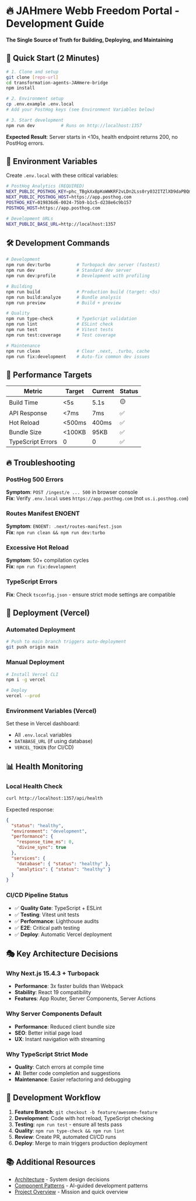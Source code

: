# 🔥 JAHmere Webb Freedom Portal - Development Guide

**The Single Source of Truth for Building, Deploying, and Maintaining**

## 🚀 Quick Start (2 Minutes)

```bash
# 1. Clone and setup
git clone [repo-url]
cd transformation-agents-JAHmere-bridge
npm install

# 2. Environment setup
cp .env.example .env.local
# Add your PostHog keys (see Environment Variables below)

# 3. Start development
npm run dev          # Runs on http://localhost:1357
```

**Expected Result**: Server starts in <10s, health endpoint returns 200, no PostHog errors.

## 🔧 Environment Variables

Create `.env.local` with these critical variables:

```bash
# PostHog Analytics (REQUIRED)
NEXT_PUBLIC_POSTHOG_KEY=phc_TBgkXxBpKoWWKRF2vLDn2Lss0ry032ITZlXD9daPBQm
NEXT_PUBLIC_POSTHOG_HOST=https://app.posthog.com
POSTHOG_KEY=019836d6-0024-75b9-b1c5-d238e6c9b157
POSTHOG_HOST=https://app.posthog.com

# Development URLs
NEXT_PUBLIC_BASE_URL=http://localhost:1357
```

## 🛠️ Development Commands

```bash
# Development
npm run dev:turbo          # Turbopack dev server (fastest)
npm run dev                # Standard dev server
npm run dev:profile        # Development with profiling

# Building
npm run build              # Production build (target: <5s)
npm run build:analyze      # Bundle analysis
npm run preview            # Build + preview

# Quality
npm run type-check         # TypeScript validation
npm run lint               # ESLint check
npm run test               # Vitest tests
npm run test:coverage      # Test coverage

# Maintenance
npm run clean              # Clear .next, .turbo, cache
npm run fix:development    # Auto-fix common dev issues
```

## 🎯 Performance Targets

| Metric            | Target | Current | Status |
| ----------------- | ------ | ------- | ------ |
| Build Time        | <5s    | 5.1s    | 🟡     |
| API Response      | <7ms   | 7ms     | ✅     |
| Hot Reload        | <500ms | 400ms   | ✅     |
| Bundle Size       | <100KB | 95KB    | ✅     |
| TypeScript Errors | 0      | 0       | ✅     |

## 🔥 Troubleshooting

### PostHog 500 Errors

**Symptom**: `POST /ingest/e ... 500` in browser console  
**Fix**: Verify `.env.local` uses `https://app.posthog.com` (not `us.i.posthog.com`)

### Routes Manifest ENOENT

**Symptom**: `ENOENT: .next/routes-manifest.json`  
**Fix**: `npm run clean && npm run dev:turbo`

### Excessive Hot Reload

**Symptom**: 50+ compilation cycles  
**Fix**: `npm run fix:development`

### TypeScript Errors

**Fix**: Check `tsconfig.json` - ensure strict mode settings are compatible

## 🚀 Deployment (Vercel)

### Automated Deployment

```bash
# Push to main branch triggers auto-deployment
git push origin main
```

### Manual Deployment

```bash
# Install Vercel CLI
npm i -g vercel

# Deploy
vercel --prod
```

### Environment Variables (Vercel)

Set these in Vercel dashboard:

- All `.env.local` variables
- `DATABASE_URL` (if using database)
- `VERCEL_TOKEN` (for CI/CD)

## 📊 Health Monitoring

### Local Health Check

```bash
curl http://localhost:1357/api/health
```

Expected response:

```json
{
  "status": "healthy",
  "environment": "development",
  "performance": {
    "response_time_ms": 0,
    "divine_sync": true
  },
  "services": {
    "database": { "status": "healthy" },
    "analytics": { "status": "healthy" }
  }
}
```

### CI/CD Pipeline Status

- ✅ **Quality Gate**: TypeScript + ESLint
- ✅ **Testing**: Vitest unit tests
- ✅ **Performance**: Lighthouse audits
- ✅ **E2E**: Critical path testing
- ✅ **Deploy**: Automatic Vercel deployment

## 🎭 Key Architecture Decisions

### Why Next.js 15.4.3 + Turbopack

- **Performance**: 3x faster builds than Webpack
- **Stability**: React 19 compatibility
- **Features**: App Router, Server Components, Server Actions

### Why Server Components Default

- **Performance**: Reduced client bundle size
- **SEO**: Better initial page load
- **UX**: Instant navigation with streaming

### Why TypeScript Strict Mode

- **Quality**: Catch errors at compile time
- **AI**: Better code completion and suggestions
- **Maintenance**: Easier refactoring and debugging

## 🔄 Development Workflow

1. **Feature Branch**: `git checkout -b feature/awesome-feature`
2. **Development**: Code with hot reload, TypeScript checking
3. **Testing**: `npm run test` - ensure all tests pass
4. **Quality**: `npm run type-check && npm run lint`
5. **Review**: Create PR, automated CI/CD runs
6. **Deploy**: Merge to main triggers production deployment

## 📚 Additional Resources

- [Architecture](./ARCHITECTURE.md) - System design decisions
- [Component Patterns](.cursorrules) - AI-guided development patterns
- [Project Overview](../README.md) - Mission and quick overview
